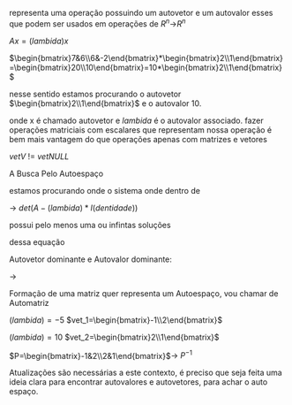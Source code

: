 representa uma operação possuindo um autovetor e um autovalor
esses que podem ser usados em operações de $R^n$->$R^n$

$Ax=(lambida)x$


$\begin{bmatrix}7&6\\6&-2\end{bmatrix}*\begin{bmatrix}2\\1\end{bmatrix}=\begin{bmatrix}20\\10\end{bmatrix}=10*\begin{bmatrix}2\\1\end{bmatrix}$

nesse sentido estamos procurando o autovetor $\begin{bmatrix}2\\1\end{bmatrix}$ e o autovalor 10.

onde x é chamado autovetor e $lambida$ é o autovalor associado.
fazer operações matriciais com escalares que representam nossa operação é bem mais vantagem do que operações apenas com matrizes e vetores

$vetV$ != $vetNULL$

A Busca Pelo Autoespaço

estamos procurando onde o sistema onde dentro de 

-> $det(A-(lambida)*I(dentidade))$

possui pelo menos uma ou infintas soluções

dessa equação 

Autovetor dominante e Autovalor dominante:

->

Formação de uma matriz quer representa um Autoespaço, vou chamar de Automatriz

$(lambida)=-5$             $vet_1=\begin{bmatrix}-1\\2\end{bmatrix}$

$(lambida)=10$              $vet_2=\begin{bmatrix}2\\1\end{bmatrix}$

$P=\begin{bmatrix}-1&2\\2&1\end{bmatrix}$-> $P^{-1}$


Atualizações são necessárias a este contexto, é preciso que seja feita uma ideia clara para encontrar autovalores e autovetores, para achar o auto espaço.

